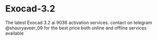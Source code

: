 # Exocad-3.2
The latest Exocad 3.2 ai 9036 activation services. contact on telegram @shauryaveer_09 for the best price both online and offline services available
